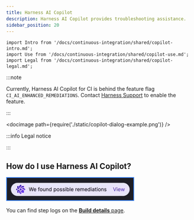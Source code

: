 ```yaml
---
title: Harness AI Copilot
description: Harness AI Copilot provides troubleshooting assistance.
sidebar_position: 20
---
```


```mdx-code-block
import Intro from '/docs/continuous-integration/shared/copilot-intro.md';
import Use from '/docs/continuous-integration/shared/copilot-use.md';
import Legal from '/docs/continuous-integration/shared/copilot-legal.md';
```

:::note

Currently, Harness AI Copilot for CI is behind the feature flag `CI_AI_ENHANCED_REMEDIATIONS`. Contact [Harness Support](mailto:support@harness.io) to enable the feature.

:::

<Intro />

<!-- ![Harness AI Copilot offers error analysis and possible solutions.](./static/copilot-dialog-example.png) -->

<docimage path={require('./static/copilot-dialog-example.png')} />

:::info Legal notice

<Legal />

:::

## How do I use Harness AI Copilot?

<Use />

![The Harness AI Copilot dialog.](./static/copilot-launch-button.png)

You can find step logs on the [**Build details** page](../use-ci/viewing-builds.md).
